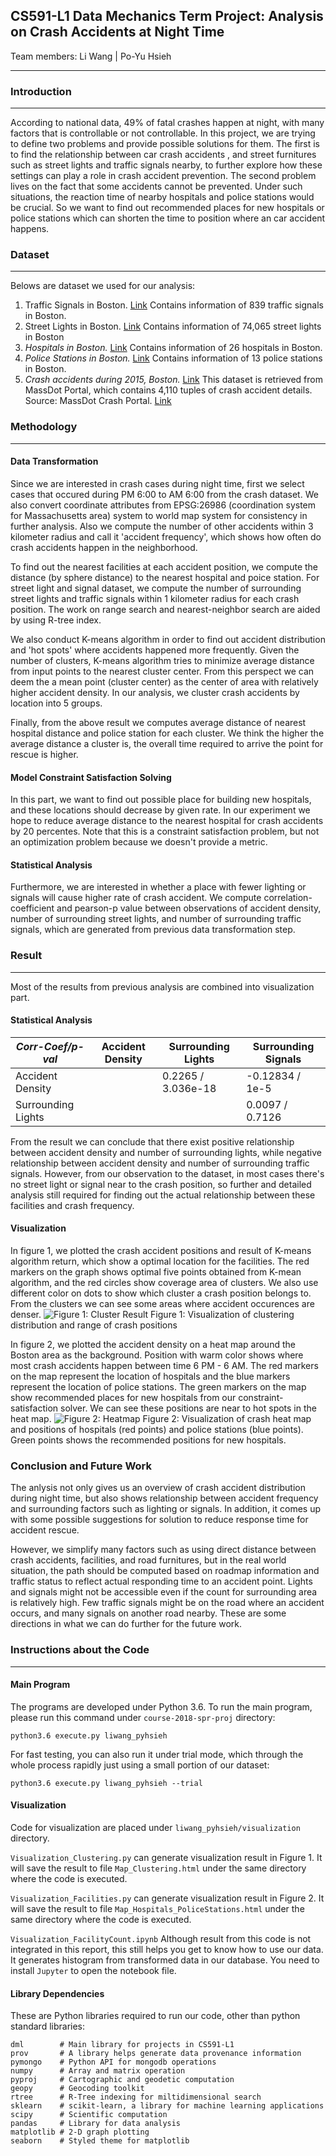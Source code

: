 ## CS591-L1 Data Mechanics Term Project: Analysis on Crash Accidents at Night Time
Team members: Li Wang | Po-Yu Hsieh
***
### Introduction
***
According to national data, 49% of fatal crashes happen at night, with many factors that is controllable or not controllable. In this project, we are trying to define two problems and provide possible solutions for them. The first is to find the relationship between car crash accidents , and street furnitures such as street lights and traffic signals nearby, to further explore how these settings can play a role in crash accident prevention. The second problem lives on the fact that some accidents cannot be prevented. Under such situations, the reaction time of nearby hospitals and police stations would be crucial. So we want to find out recommended places for new hospitals or police stations which can shorten the time to position where an car accident happens.

### Dataset
***
Belows are dataset we used for our analysis:
1. Traffic Signals in Boston. [Link](http://bostonopendata-boston.opendata.arcgis.com/datasets/de08c6fe69c942509089e6db98c716a3_0)
Contains information of 839 traffic signals in Boston.
2. Street Lights in Boston. [Link]( https://data.boston.gov/dataset/streetlight-locations/resource/c2fcc1e3-c38f-44ad-a0cf-e5ea2a6585b5)
Contains information of 74,065 street lights in Boston
3. *Hospitals in Boston.* [Link]( https://data.boston.gov/dataset/hospital-locations/resource/6222085d-ee88-45c6-ae40-0c7464620d64)
Contains information of 26 hospitals in Boston.
4. *Police Stations in Boston.* [Link]( https://data.boston.gov/dataset/boston-police-stations/resource/0b2be5cb-89c6-4328-93be-c54ba723f8db)
Contains information of 13 police stations in Boston.
5. *Crash accidents during 2015, Boston.* [Link]( http://datamechanics.io/data/liwang_pyhsieh/crash_2015.json)
This dataset is retrieved from MassDot Portal, which contains 4,110 tuples of crash accident details.
Source: MassDot Crash Portal. [Link](https://services.massdot.state.ma.us/crashportal/)

### Methodology
***
#### Data Transformation
Since we are interested in crash cases during night time, first we select cases that occured during PM 6:00 to AM 6:00 from the crash dataset. We also convert coordinate attributes from EPSG:26986 (coordination system for Massachusetts area) system to world map system for consistency in further analysis. Also we compute the number of other accidents within 3 kilometer radius and call it 'accident frequency', which shows how often do crash accidents happen in the neighborhood.

To find out the nearest facilities at each accident position, we compute the distance (by sphere distance) to the nearest hospital and poice station. For street light and signal dataset, we compute the number of surrounding street lights and traffic signals within 1 kilometer radius for each crash position. The work on range search and nearest-neighbor search are aided by using R-tree index.

We also conduct K-means algorithm in order to find out accident distribution and 'hot spots' where accidents happened more frequently. Given the number of clusters, K-means algorithm tries to minimize average distance from input points to the nearest cluster center. From this perspect we can deem the a mean point (cluster center) as the center of area with relatively higher accident density. In our analysis, we cluster crash accidents by location into 5 groups.

Finally, from the above result we computes average distance of nearest hospital distance and police station for each cluster. We think the higher the average distance a cluster is, the overall time required to arrive the point for rescue is higher.

#### Model Constraint Satisfaction Solving
In this part, we want to find out possible place for building new hospitals, and these locations should decrease by given rate. In our experiment we hope to reduce average distance to the nearest hospital for crash accidents by 20 percentes. Note that this is a constraint satisfaction problem, but not an optimization problem because we doesn't provide a metric.

#### Statistical Analysis
Furthermore, we are interested in whether a place with fewer lighting or signals will cause higher rate of crash accident. We compute correlation-coefficient and pearson-p value between observations of accident density, number of surrounding street lights, and number of surrounding traffic signals, which are generated from previous data transformation step.

### Result
***
Most of the results from previous analysis are combined into visualization part.
#### Statistical Analysis
|*Corr-Coef/p-val*|Accident Density|Surrounding Lights|Surrounding Signals|
|---|---|---|---|
|Accident Density||0.2265 / 3.036e-18|-0.12834 / 1e-5|
|Surrounding Lights|||0.0097 / 0.7126|
From the result we can conclude that there exist positive relationship between accident density and number of surrounding lights, while negative relationship between accident density and number of surrounding traffic signals. However, from our observation to the dataset, in most cases there's no street light or signal near to the crash position, so further and detailed analysis still required for finding out the actual relationship between these facilities and crash frequency.

#### Visualization
In figure 1, we plotted the crash accident positions and result of K-means algorithm return, which show a optimal location for the facilities. The red markers on the graph shows optimal five points obtained from K-mean algorithm, and the red circles show coverage area of clusters. We also use different color on dots to show which cluster a crash position belongs to. From the clusters we can see some areas where accident occurences are denser.
![Figure 1: Cluster Result](https://github.com/pykenny/course-2018-spr-proj/blob/master/liwang_pyhsieh/img/Snapshot_Clustering.png?raw=true)
Figure 1: Visualization of clustering distribution and range of crash positions

In figure 2, we plotted the accident density on a heat map around the Boston area as the background. Position with warm color shows where most crash accidents happen between time 6 PM - 6 AM. The red markers on the map represent the location of hospitals and the blue markers represent the location of police stations. The green markers on the map show recommended places for new hospitals from our constraint-satisfaction solver. We can see these positions are near to hot spots in the heat map. 
![Figure 2: Heatmap](https://github.com/pykenny/course-2018-spr-proj/blob/master/liwang_pyhsieh/img/Snapshot_Heatmap_Facilities.png?raw=true)
Figure 2: Visualization of crash heat map and positions of hospitals (red points) and police stations (blue points). Green points shows the recommended positions for new hospitals.
### Conclusion and Future Work
The anlysis not only gives us an overview of crash accident distribution during night time, but also shows relationship between accident frequency and surrounding factors such as lighting or signals. In addition, it comes up with some possible suggestions for solution to reduce response time for accident rescue.

However, we simplify many factors such as using direct distance between crash accidents, facilities, and road furnitures, but in the real world situation, the path should be computed based on roadmap information and traffic status to reflect actual responding time to an accident point. Lights and signals might not be accessible even if the count for surrounding area is relatively high. Few traffic signals might be on the road where an accident occurs, and many signals on another road nearby. These are some directions in what we can do further for the future work.

### Instructions about the Code
***
#### Main Program
The programs are developed under Python 3.6.
To run the main program, please run this command under `course-2018-spr-proj` directory:

    python3.6 execute.py liwang_pyhsieh
For fast testing, you can also run it under trial mode, which through the whole process rapidly just using a small portion of our dataset:

    python3.6 execute.py liwang_pyhsieh --trial
#### Visualization
Code for visualization are placed under `liwang_pyhsieh/visualization` directory.

`Visualization_Clustering.py` can generate visualization result in Figure 1. It will save the result to file `Map_Clustering.html` under the same directory where the code is executed. 

`Visualization_Facilities.py` can generate visualization result in Figure 2. It will save the result to file `Map_Hospitals_PoliceStations.html` under the same directory where the code is executed.

`Visualization_FacilityCount.ipynb`
Although result from this code is not integrated in this report, this still helps you get to know how to use our data. It generates histogram from transformed data in our database. You need to install `Jupyter` to open the notebook file.

#### Library Dependencies
These are Python libraries required to run our code, other than python standard libraries:
    
    dml        # Main library for projects in CS591-L1
    prov       # A library helps generate data provenance information
    pymongo    # Python API for mongodb operations
    numpy      # Array and matrix operation
    pyproj     # Cartographic and geodetic computation
    geopy      # Geocoding toolkit
    rtree      # R-Tree indexing for miltidimensional search
    sklearn    # scikit-learn, a library for machine learning applications
    scipy      # Scientific computation
    pandas     # Library for data analysis
    matplotlib # 2-D graph plotting
    seaborn    # Styled theme for matplotlib
   

